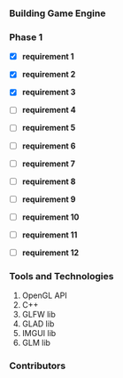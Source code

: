 
### Building Game Engine 



### Phase 1
- [x] **requirement 1**
- [x] **requirement 2**
- [x] **requirement 3**
- [ ] **requirement 4**
- [ ] **requirement 5**
- [ ] **requirement 6**
- [ ] **requirement 7**
- [ ] **requirement 8**
- [ ] **requirement 9**
- [ ] **requirement 10**
- [ ] **requirement 11**
- [ ] **requirement 12**


### Tools and Technologies
1. OpenGL API
2. C++ 
3. GLFW lib
4. GLAD lib
5. IMGUI lib
6. GLM lib 


### Contributors 
   
<!-- readme: contributors -start -->
<!-- readme: contributors -end -->